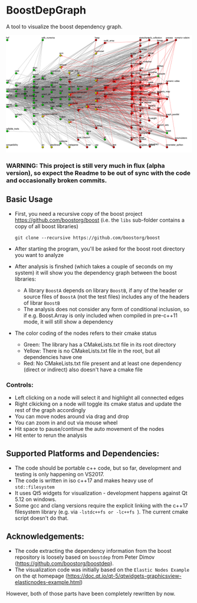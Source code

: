 # BoostDepGraph
A tool to visualize the boost dependency graph.

![Dependency graph as of 21-02-2019](Boostdep.png)


### WARNING: This project is still very much in flux (alpha version), so expect the Readme to be out of sync with the code and occasionally broken commits.

## Basic Usage
- First, you need a recursive copy of the boost project https://github.com/boostorg/boost
  (i.e. the `libs` sub-folder contains a copy of all boost libraries)

      git clone --recursive https://github.com/boostorg/boost

- After starting the program, you'll be asked for the boost root directory you want to analyze
- After analysis is finshed (which takes a couple of seconds on my system) it will show you
  the dependency graph between the boost libraries:
  - A library `BoostA` depends on library `BoostB`, if any of the header or source files of `BoostA` (not the test files) includes any of the headers of librar `BoostB`
  - The analysis does not consider any form of conditional inclusion, so if e.g. Boost.Array
    is only included when compiled in pre-c++11 mode, it will still show a dependency
- The color coding of the nodes refers to their cmake status
  - Green: The library has a CMakeLists.txt file in its root directory
  - Yellow: There is no CMakeLists.txt file in the root, but all dependencies have one
  - Red: No CMakeLists.txt file present and at least one dependency (direct or indirect) also doesn't have a cmake file

### Controls:
  - Left clicking on a node will select it and highlight all connected edges
  - Right clkicking on a node will toggle its cmake status and update the rest of the graph accordingly
  - You can move nodes around via drag and drop
  - You can zoom in and out via mouse wheel
  - Hit space to pause/continue the auto movement of the nodes
  - Hit enter to rerun the analysis

## Supported Platforms and Dependencies:
- The code should be portable c++ code, but so far, development and testing is only happening on VS2017.
- The code is written in iso c++17 and makes heavy use of `std::filesystem`
- It uses Qt5 widgets for visualization - development happens against  Qt 5.12 on windows.
- Some gcc and clang versions require the explicit linking with the c++17 filesystem library (e.g. via `-lstdc++fs or -lc++fs `). The current cmake script doesn't do that.

## Acknowledgements:

- The code extracting the dependency information from the boost repository is loosely based on `boostdep` from Peter Dimov (https://github.com/boostorg/boostdep).
- The visualization code was initially based on the `Elastic Nodes Example` on the qt homepage (https://doc.qt.io/qt-5/qtwidgets-graphicsview-elasticnodes-example.html)

However, both of those parts have been completely rewritten by now.
